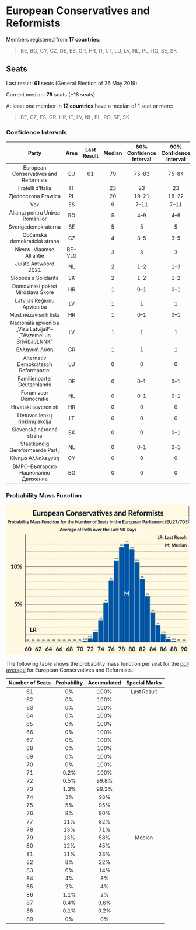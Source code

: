 # European Conservatives and Reformists

Members registered from **17 countries**:

> BE, BG, CY, CZ, DE, ES, GR, HR, IT, LT, LU, LV, NL, PL, RO, SE, SK

## Seats

Last result: **61** seats (General Election of 26 May 2019)

Current median: **79** seats (+18 seats)

At least one member in **12 countries** have a median of 1 seat or more:

> BE, CZ, ES, GR, HR, IT, LV, NL, PL, RO, SE, SK

### Confidence Intervals

| Party | Area | Last Result | Median | 80% Confidence Interval | 90% Confidence Interval | 95% Confidence Interval | 99% Confidence Interval |
|:-----:|:----:|:-----------:|:------:|:-----------------------:|:-----------------------:|:-----------------------:|:-----------------------:|
| European Conservatives and Reformists | EU | 61 | 79 | 75–83 | 75–84 | 74–85 | 72–87 |
| Fratelli d’Italia | IT | | 23 | 23 | 23 | 23 | 23 |
| Zjednoczona Prawica | PL | | 20 | 19–21 | 18–22 | 18–22 | 17–23 |
| Vox | ES | | 9 | 7–11 | 7–11 | 7–11 | 6–12 |
| Alianța pentru Unirea Românilor | RO | | 5 | 4–9 | 4–9 | 3–9 | 3–10 |
| Sverigedemokraterna | SE | | 5 | 5 | 5 | 5 | 5 |
| Občanská demokratická strana | CZ | | 4 | 3–5 | 3–5 | 3–6 | 3–6 |
| Nieuw-Vlaamse Alliantie | BE-VLG | | 3 | 3 | 3 | 3 | 2–3 |
| Juiste Antwoord 2021 | NL | | 2 | 1–2 | 1–3 | 1–3 | 1–3 |
| Sloboda a Solidarita | SK | | 2 | 1–2 | 1–2 | 1–2 | 1–2 |
| Domovinski pokret Miroslava Škore | HR | | 1 | 0–1 | 0–1 | 0–1 | 0–1 |
| Latvijas Reģionu Apvienība | LV | | 1 | 1 | 1 | 1 | 1 |
| Most nezavisnih lista | HR | | 1 | 0–1 | 0–1 | 0–2 | 0–2 |
| Nacionālā apvienība „Visu Latvijai!”–„Tēvzemei un Brīvībai/LNNK” | LV | | 1 | 1 | 1 | 1 | 1 |
| Ελληνική Λύση | GR | | 1 | 1 | 1 | 1 | 0–2 |
| Alternativ Demokratesch Reformpartei | LU | | 0 | 0 | 0 | 0 | 0 |
| Familienpartei Deutschlands | DE | | 0 | 0–1 | 0–1 | 0–1 | 0–1 |
| Forum voor Democratie | NL | | 0 | 0–1 | 0–1 | 0–1 | 0–1 |
| Hrvatski suverenisti | HR | | 0 | 0 | 0 | 0 | 0 |
| Lietuvos lenkų rinkimų akcija | LT | | 0 | 0 | 0 | 0 | 0 |
| Slovenská národná strana | SK | | 0 | 0 | 0–1 | 0–1 | 0–1 |
| Staatkundig Gereformeerde Partij | NL | | 0 | 0–1 | 0–1 | 0–1 | 0–1 |
| Κίνημα Αλληλεγγύη | CY | | 0 | 0 | 0 | 0 | 0 |
| ВМРО–Българско Национално Движение | BG | | 0 | 0 | 0 | 0 | 0 |

### Probability Mass Function

![Graph with seats probability mass function not yet produced](average-2022-10-31-seats-pmf-europeanconservativesandreformists.png "Seats Probability Mass Function")

The following table shows the probability mass function per seat for the [poll average](average-2022-10-31.html) for European Conservatives and Reformists.

| Number of Seats | Probability | Accumulated | Special Marks |
|:---------------:|:-----------:|:-----------:|:-------------:|
| 61 | 0% | 100% | Last Result |
| 62 | 0% | 100% |  |
| 63 | 0% | 100% |  |
| 64 | 0% | 100% |  |
| 65 | 0% | 100% |  |
| 66 | 0% | 100% |  |
| 67 | 0% | 100% |  |
| 68 | 0% | 100% |  |
| 69 | 0% | 100% |  |
| 70 | 0% | 100% |  |
| 71 | 0.2% | 100% |  |
| 72 | 0.5% | 99.8% |  |
| 73 | 1.3% | 99.3% |  |
| 74 | 3% | 98% |  |
| 75 | 5% | 95% |  |
| 76 | 8% | 90% |  |
| 77 | 11% | 82% |  |
| 78 | 13% | 71% |  |
| 79 | 13% | 58% | Median |
| 80 | 12% | 45% |  |
| 81 | 11% | 33% |  |
| 82 | 8% | 22% |  |
| 83 | 6% | 14% |  |
| 84 | 4% | 8% |  |
| 85 | 2% | 4% |  |
| 86 | 1.1% | 2% |  |
| 87 | 0.4% | 0.6% |  |
| 88 | 0.1% | 0.2% |  |
| 89 | 0% | 0% |  |


